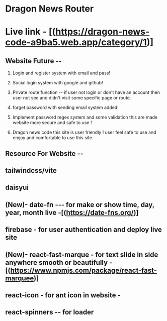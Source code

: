 # Dragon News Router

# Live link - [(https://dragon-news-code-a9ba5.web.app/category/1)]

## Website Future --
1. Login and register system with email and pass!

2. Social login system with google and github!

3. Private route function -- if user not login or don't have an account then user not see and didn't visit some specific page or route.

4. forget password with sending email system added!

5. Implement password regex system and some validation this are made website more secure and safe to use !

6. Dragon news code this site is user friendly ! user feel safe to use and emjoy and comfortable to use this site.

## Resource For Website --

  ## tailwindcss/vite
  ##  daisyui
  ## (New)- date-fn --- for make or show time, day, year, month live -[(https://date-fns.org/)]
  ## firebase - for user authentication and deploy live site
  ## (New)- react-fast-marque - for text slide in side anywhere smooth or beautifully -[(https://www.npmjs.com/package/react-fast-marquee)]
  ## react-icon - for ant icon in website - 
  ## react-spinners -- for loader 
